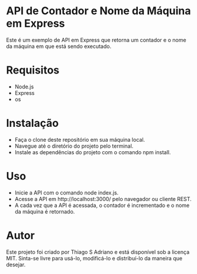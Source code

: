 # API de Contador e Nome da Máquina em Express
Este é um exemplo de API em Express que retorna um contador e o nome da máquina em que está sendo executado.

# Requisitos
* Node.js
* Express
* os
  
# Instalação
  
* Faça o clone deste repositório em sua máquina local.
* Navegue até o diretório do projeto pelo terminal.
* Instale as dependências do projeto com o comando npm install.

# Uso
* Inicie a API com o comando node index.js.
* Acesse a API em http://localhost:3000/ pelo navegador ou cliente REST.
* A cada vez que a API é acessada, o contador é incrementado e o nome da máquina é retornado.

# Autor
Este projeto foi criado por Thiago S Adriano e está disponível sob a licença MIT. Sinta-se livre para usá-lo, modificá-lo e distribuí-lo da maneira que desejar.
